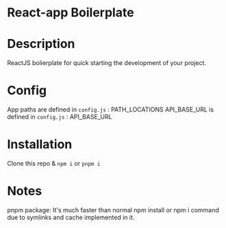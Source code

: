 # React-app Boilerplate

# Description
ReactJS bolierplate for quick starting the development of your project. 

# Config
App paths are defined in `config.js` : PATH_LOCATIONS
API_BASE_URL is defined in `config.js` : API_BASE_URL


# Installation
Clone this repo & `npm i` or `pnpm i` 


# Notes
 pnpm package: It's much faster than normal npm install or npm i command due to symlinks and cache implemented in it.
